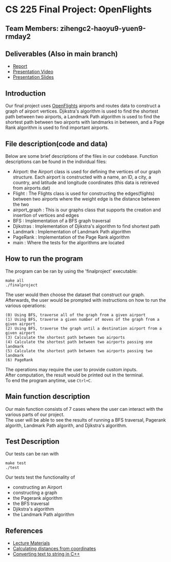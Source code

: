 # CS 225 Final Project: OpenFlights
## Team Members: zihengc2-haoyu9-yuen9-rmday2

## Deliverables (Also in main branch)
* [Report](https://github-dev.cs.illinois.edu/cs225-sp21/rmday2-yuen9-zihengc2-haoyu9/blob/master/CS%20225%20Final%20Project%20Report.pdf)
* [Presentation Video](https://youtu.be/r_ltZNUqKkw)
* [Presentation Slides](https://github-dev.cs.illinois.edu/cs225-sp21/rmday2-yuen9-zihengc2-haoyu9/blob/master/CS%20225%20Final%20Project%20Presentation.pdf)

## Introduction
Our final project uses [OpenFlights](https://openflights.org/data.html) airports and routes data to construct a graph of airport vertices.
Djikstra's algorithm is used to find the shortest path between two airports, a Landmark Path algorithm
is used to find the shortest path between two airports with landmarks in between, and a Page Rank algorithm is used to find important airports.

## File description(code and data)
Below are some brief descriptions of the files in our codebase.  Function descriptions can be found in the individual files:
* Airport: the Airport class is used for defining the vertices of our graph structure. Each airport is constructed with a name, an ID, a city, a country, and latitude and longitude coordinates (this data is retrieved from airports.dat)
* Flight : The Flights class is used for constructing the edges(flights) between two airports where the weight edge is the distance between the two
* airport_graph : This is our graphs class that supports the creation and insertion of vertices and edges
* BFS : Implementation of a BFS graph traversal
* Djikstras : Implementation of Djikstra's algorithm to find shortest path
* Landmark : Implementation of Landmark Path algorithm
* PageRank : Implementation of the Page Rank algorithm
* main : Where the tests for the algorithms are located

## How to run the program
The program can be ran by using the 'finalproject' executable:
```
make all
./finalproject
```
The user would then choose the dataset that construct our graph.  
Afterwards, the user would be prompted with instructions on how to run the various operations:
```
(0) Using BFS, traverse all of the graph from a given airport 
(1) Using BFS, traverse a given number of moves of the graph from a given airport
(2) Using BFS, traverse the graph until a destination airport from a given airport
(3) Calculate the shortest path between two airports
(4) Calculate the shortest path between two airports passing one landmark
(5) Calculate the shortest path between two airports passing two landmark
(6) PageRank
```  
The operations may require the user to provide custom inputs.  
After computation, the result would be printed out in the terminal.  
To end the program anytime, use `Ctrl+C`.

## Main function description
Our main function consists of 7 cases where the user can interact with the various parts of our project.  
The user will be able to see the results of running a BFS traversal, Pagerank algorith, Landmark Path algorith, and Djikstra's algorithm.

## Test Description
Our tests can be ran with
```
make test
./test
```  
Our tests test the functionality of
* constructing an Airport 
* constructing a graph
* the Pagerank algorithm
* the BFS traversal
* Djikstra's algorithm
* the Landmark Path algorithm

## References
* [Lecture Materials](https://courses.engr.illinois.edu/cs225/sp2021/)
* [Calculating distances from coordinates](https://www.geeksforgeeks.org/program-distance-two-points-earth/)
* [Converting text to string in C++](https://tomeko.net/online_tools/cpp_text_escape.php?lang=en)
